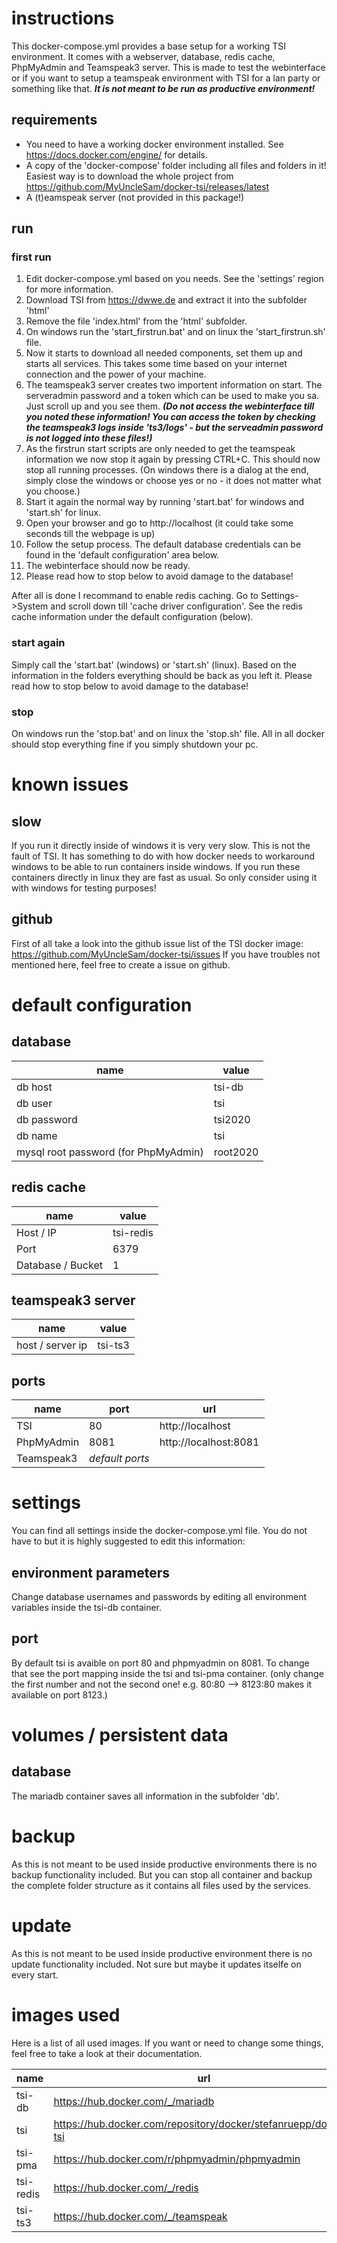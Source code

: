 # instructions
This docker-compose.yml provides a base setup for a working TSI environment. It comes with a webserver, database, redis cache, PhpMyAdmin and Teamspeak3 server. This is made to test the webinterface or if you want to setup a teamspeak environment with TSI for a lan party or something like that. ***It is not meant to be run as productive environment!***

## requirements
- You need to have a working docker environment installed. See https://docs.docker.com/engine/ for details.
- A copy of the 'docker-compose' folder including all files and folders in it! Easiest way is to download the whole project from https://github.com/MyUncleSam/docker-tsi/releases/latest
- A (t)eamspeak server (not provided in this package!)

## run
### first run
1. Edit docker-compose.yml based on you needs. See the 'settings' region for more information.
2. Download TSI from https://dwwe.de and extract it into the subfolder 'html'
3. Remove the file 'index.html' from the 'html' subfolder.
4. On windows run the 'start_firstrun.bat' and on linux the 'start_firstrun.sh' file.
5. Now it starts to download all needed components, set them up and starts all services. This takes some time based on your internet connection and the power of your machine.
6. The teamspeak3 server creates two importent information on start. The serveradmin password and a token which can be used to make you sa. Just scroll up and you see them. ***(Do not access the webinterface till you noted these information! You can access the token by checking the teamspeak3 logs inside 'ts3/logs' - but the serveadmin password is not logged into these files!)***
7. As the firstrun start scripts are only needed to get the teamspeak information we now stop it again by pressing CTRL+C. This should now stop all running processes. (On windows there is a dialog at the end, simply close the windows or choose yes or no - it does not matter what you choose.)
8. Start it again the normal way by running 'start.bat' for windows and 'start.sh' for linux.
9. Open your browser and go to http://localhost (it could take some seconds till the webpage is up)
10. Follow the setup process. The default database credentials can be found in the 'default configuration' area below.
11. The webinterface should now be ready.
12. Please read how to stop below to avoid damage to the database!

After all is done I recommand to enable redis caching. Go to Settings->System and scroll down till 'cache driver configuration'. See the redis cache information under the default configuration (below).

### start again
Simply call the 'start.bat' (windows) or 'start.sh' (linux). Based on the information in the folders everything should be back as you left it. Please read how to stop below to avoid damage to the database!

### stop
On windows run the 'stop.bat' and on linux the 'stop.sh' file. All in all docker should stop everything fine if you simply shutdown your pc.

# known issues
## slow
If you run it directly inside of windows it is very very slow. This is not the fault of TSI. It has something to do with how docker needs to workaround windows to be able to run containers inside windows. If you run these containers directly in linux they are fast as usual. So only consider using it with windows for testing purposes!

## github
First of all take a look into the github issue list of the TSI docker image: https://github.com/MyUncleSam/docker-tsi/issues
If you have troubles not mentioned here, feel free to create a issue on github.

# default configuration
## database
| name | value |
| ---- | ----- |
| db host | tsi-db |
| db user | tsi |
| db password | tsi2020 |
| db name | tsi |
| mysql root password (for PhpMyAdmin) | root2020 |

## redis cache
| name | value |
| ---- | ----- |
| Host / IP | tsi-redis |
| Port | 6379 |
| Database / Bucket | 1 |

## teamspeak3 server
| name | value |
| ---- | ----- |
| host / server ip | tsi-ts3 |

## ports
| name | port | url |
| ---- | ---- | ----- |
| TSI | 80 | http://localhost |
| PhpMyAdmin | 8081 | http://localhost:8081 |
| Teamspeak3 | *default ports* | |

# settings
You can find all settings inside the docker-compose.yml file. You do not have to but it is highly suggested to edit this information:

## environment parameters
Change database usernames and passwords by editing all environment variables inside the tsi-db container.

## port
By default tsi is avaible on port 80 and phpmyadmin on 8081. To change that see the port mapping inside the tsi and tsi-pma container. (only change the first number and not the second one! e.g. 80:80 --> 8123:80 makes it available on port 8123.)

# volumes / persistent data
## database
The mariadb container saves all information in the subfolder 'db'.

# backup
As this is not meant to be used inside productive environments there is no backup functionality included. But you can stop all container and backup the complete folder structure as it contains all files used by the services.

# update
As this is not meant to be used inside productive environment there is no update functionality included. Not sure but maybe it updates itselfe on every start.

# images used
Here is a list of all used images. If you want or need to change some things, feel free to take a look at their documentation.

| name | url |
| ---- | --- |
| tsi-db | https://hub.docker.com/_/mariadb |
| tsi | https://hub.docker.com/repository/docker/stefanruepp/docker-tsi |
| tsi-pma | https://hub.docker.com/r/phpmyadmin/phpmyadmin |
| tsi-redis | https://hub.docker.com/_/redis |
| tsi-ts3 | https://hub.docker.com/_/teamspeak |